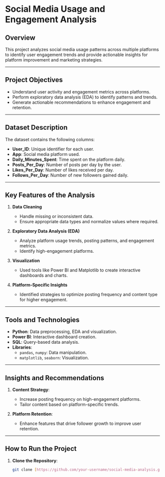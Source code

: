 # Social Media Usage and Engagement Analysis

## Overview
This project analyzes social media usage patterns across multiple platforms to identify user engagement trends and provide actionable insights for platform improvement and marketing strategies.

---

## Project Objectives
- Understand user activity and engagement metrics across platforms.
- Perform exploratory data analysis (EDA) to identify patterns and trends.
- Generate actionable recommendations to enhance engagement and retention.

---

## Dataset Description
The dataset contains the following columns:
- **User_ID**: Unique identifier for each user.
- **App**: Social media platform used.
- **Daily_Minutes_Spent**: Time spent on the platform daily.
- **Posts_Per_Day**: Number of posts per day by the user.
- **Likes_Per_Day**: Number of likes received per day.
- **Follows_Per_Day**: Number of new followers gained daily.

---

## Key Features of the Analysis
1. **Data Cleaning**
   - Handle missing or inconsistent data.
   - Ensure appropriate data types and normalize values where required.

2. **Exploratory Data Analysis (EDA)**
   - Analyze platform usage trends, posting patterns, and engagement metrics.
   - Identify high-engagement platforms.

3. **Visualization**
   - Used tools like Power BI and Matplotlib to create interactive dashboards and charts.

4. **Platform-Specific Insights**
   - Identified strategies to optimize posting frequency and content type for higher engagement.

---

## Tools and Technologies
- **Python**: Data preprocessing, EDA and visualization.
- **Power BI**: Interactive dashboard creation.
- **SQL**: Query-based data analysis.
- **Libraries**:
  - `pandas`, `numpy`: Data manipulation.
  - `matplotlib`, `seaborn`: Visualization.

---

## Insights and Recommendations
1. **Content Strategy**:
   - Increase posting frequency on high-engagement platforms.
   - Tailor content based on platform-specific trends.

2. **Platform Retention**:
   - Enhance features that drive follower growth to improve user retention.

---

## How to Run the Project
1. **Clone the Repository**:
   ```bash
   git clone [https://github.com/your-username/social-media-analysis.git](https://github.com/Meghana157/Social-media-usage-and-engagment-analysis)

